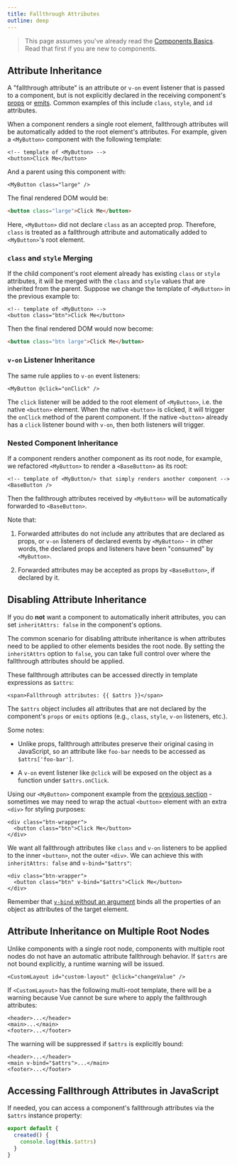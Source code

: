 ```yaml
---
title: Fallthrough Attributes 
outline: deep
---
```


> This page assumes you've already read the [Components Basics](/guide/essentials/component-basics). Read that first if you are new to components.

## Attribute Inheritance 

A "fallthrough attribute" is an attribute or `v-on` event listener that is passed to a component, but is not explicitly declared in the receiving component's [props](./props) or [emits](./events#declaring-emitted-events). Common examples of this include `class`, `style`, and `id` attributes.

When a component renders a single root element, fallthrough attributes will be automatically added to the root element's attributes. For example, given a `<MyButton>` component with the following template:

```vue-html
<!-- template of <MyButton> -->
<button>Click Me</button>
```

And a parent using this component with:

```vue-html
<MyButton class="large" />
```

The final rendered DOM would be:

```html
<button class="large">Click Me</button>
```

Here, `<MyButton>` did not declare `class` as an accepted prop. Therefore, `class` is treated as a fallthrough attribute and automatically added to `<MyButton>`'s root element.

### `class` and `style` Merging 

If the child component's root element already has existing `class` or `style` attributes, it will be merged with the `class` and `style` values that are inherited from the parent. Suppose we change the template of `<MyButton>` in the previous example to:

```vue-html
<!-- template of <MyButton> -->
<button class="btn">Click Me</button>
```

Then the final rendered DOM would now become:

```html
<button class="btn large">Click Me</button>
```

### `v-on` Listener Inheritance 

The same rule applies to `v-on` event listeners:

```vue-html
<MyButton @click="onClick" />
```

The `click` listener will be added to the root element of `<MyButton>`, i.e. the native `<button>` element. When the native `<button>` is clicked, it will trigger the `onClick` method of the parent component. If the native `<button>` already has a `click` listener bound with `v-on`, then both listeners will trigger.

### Nested Component Inheritance 

If a component renders another component as its root node, for example, we refactored `<MyButton>` to render a `<BaseButton>` as its root:

```vue-html
<!-- template of <MyButton/> that simply renders another component -->
<BaseButton />
```

Then the fallthrough attributes received by `<MyButton>` will be automatically forwarded to `<BaseButton>`.

Note that:

1. Forwarded attributes do not include any attributes that are declared as props, or `v-on` listeners of declared events by `<MyButton>` - in other words, the declared props and listeners have been "consumed" by `<MyButton>`.

2. Forwarded attributes may be accepted as props by `<BaseButton>`, if declared by it.

## Disabling Attribute Inheritance 

If you do **not** want a component to automatically inherit attributes, you can set `inheritAttrs: false` in the component's options.

The common scenario for disabling attribute inheritance is when attributes need to be applied to other elements besides the root node. By setting the `inheritAttrs` option to `false`, you can take full control over where the fallthrough attributes should be applied.

These fallthrough attributes can be accessed directly in template expressions as `$attrs`:

```vue-html
<span>Fallthrough attributes: {{ $attrs }}</span>
```

The `$attrs` object includes all attributes that are not declared by the component's `props` or `emits` options (e.g., `class`, `style`, `v-on` listeners, etc.).

Some notes:

- Unlike props, fallthrough attributes preserve their original casing in JavaScript, so an attribute like `foo-bar` needs to be accessed as `$attrs['foo-bar']`.

- A `v-on` event listener like `@click` will be exposed on the object as a function under `$attrs.onClick`.

Using our `<MyButton>` component example from the [previous section](#attribute-inheritance) - sometimes we may need to wrap the actual `<button>` element with an extra `<div>` for styling purposes:

```vue-html
<div class="btn-wrapper">
  <button class="btn">Click Me</button>
</div>
```

We want all fallthrough attributes like `class` and `v-on` listeners to be applied to the inner `<button>`, not the outer `<div>`. We can achieve this with `inheritAttrs: false` and `v-bind="$attrs"`:

```vue-html{2}
<div class="btn-wrapper">
  <button class="btn" v-bind="$attrs">Click Me</button>
</div>
```

Remember that [`v-bind` without an argument](/guide/essentials/template-syntax#dynamically-binding-multiple-attributes) binds all the properties of an object as attributes of the target element.

## Attribute Inheritance on Multiple Root Nodes

Unlike components with a single root node, components with multiple root nodes do not have an automatic attribute fallthrough behavior. If `$attrs` are not bound explicitly, a runtime warning will be issued.

```vue-html
<CustomLayout id="custom-layout" @click="changeValue" />
```

If `<CustomLayout>` has the following multi-root template, there will be a warning because Vue cannot be sure where to apply the fallthrough attributes:

```vue-html
<header>...</header>
<main>...</main>
<footer>...</footer>
```

The warning will be suppressed if `$attrs` is explicitly bound:

```vue-html{2}
<header>...</header>
<main v-bind="$attrs">...</main>
<footer>...</footer>
```

## Accessing Fallthrough Attributes in JavaScript

<div class="options-api">

If needed, you can access a component's fallthrough attributes via the `$attrs` instance property:

```js
export default {
  created() {
    console.log(this.$attrs)
  }
}
```

</div>
